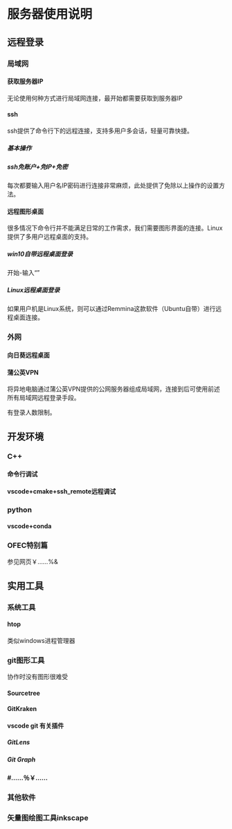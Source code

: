 # 服务器使用说明

## 远程登录
### 局域网
#### 获取服务器IP
无论使用何种方式进行局域网连接，最开始都需要获取到服务器IP
#### ssh
ssh提供了命令行下的远程连接，支持多用户多会话，轻量可靠快捷。
##### 基本操作
##### ssh免账户+免IP+免密
每次都要输入用户名IP密码进行连接非常麻烦，此处提供了免除以上操作的设置方法。
#### 远程图形桌面
很多情况下命令行并不能满足日常的工作需求，我们需要图形界面的连接。Linux提供了多用户远程桌面的支持。
##### win10自带远程桌面登录
开始-输入“”
##### Linux远程桌面登录
如果用户机是Linux系统，则可以通过Remmina这款软件（Ubuntu自带）进行远程桌面连接。

### 外网
#### 向日葵远程桌面
#### 蒲公英VPN
将异地电脑通过蒲公英VPN提供的公网服务器组成局域网，连接到后可使用前述所有局域网远程登录手段。

有登录人数限制。

## 开发环境
### C++
#### 命令行调试
#### vscode+cmake+ssh_remote远程调试

### python
#### vscode+conda

### OFEC特别篇
参见网页￥……%&

## 实用工具
### 系统工具
#### htop
类似windows进程管理器
### git图形工具
协作时没有图形很难受

#### Sourcetree
#### GitKraken
#### vscode git 有关插件
##### GitLens
##### Git Graph
#### #……％￥……
### 其他软件 
### 矢量图绘图工具inkscape